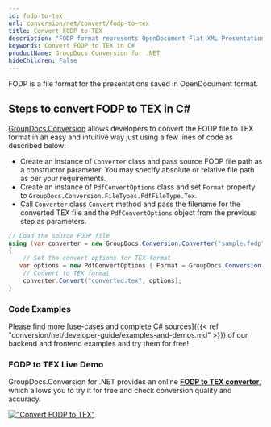 ```yaml
---
id: fodp-to-tex
url: conversion/net/convert/fodp-to-tex
title: Convert FODP to TEX
description: "FODP format represents OpenDocument Flat XML Presentation with .fodp extension. Learn how to convert FODP to TEX file programmatically in C# language using GroupDocs.Conversion for .NET library."
keywords: Convert FODP to TEX in C#
productName: GroupDocs.Conversion for .NET
hideChildren: False
---
```


FODP is a file format for the presentations saved in OpenDocument format.

## Steps to convert FODP to TEX in C#

[GroupDocs.Conversion](https://products.groupdocs.com/conversion/net) allows developers to convert the FODP file to TEX format in an easy and intuitive way just using a few lines of code as described below:

* Create an instance of `Converter` class and pass source FODP file path as a constructor parameter. You may specify absolute or relative file path as per your requirements. 
* Create an instance of `PdfConvertOptions` class and set `Format` property to `GroupDocs.Conversion.FileTypes.PdfFileType.Tex`.
* Call `Converter` class `Convert` method and pass the filename for the converted TEX file and the `PdfConvertOptions` object from the previous step as parameters.

```csharp
// Load the source FODP file
using (var converter = new GroupDocs.Conversion.Converter("sample.fodp"))
{
    // Set the convert options for TEX format
   var options = new PdfConvertOptions { Format = GroupDocs.Conversion.FileTypes.PdfFileType.Tex };
    // Convert to TEX format
    converter.Convert("converted.tex", options);
}
```

### Code Examples

Please find more [use-cases and complete C# sources]({{< ref "conversion/net/developer-guide/examples-and-demos.md" >}}) of our backend and frontend examples and try them for free!

### FODP to TEX Live Demo

GroupDocs.Conversion for .NET provides an online [**FODP to TEX converter**](https://products.groupdocs.app/conversion/fodp-to-tex), which allows you to try it for free and check conversion quality and accuracy.

[!["Convert FODP to TEX"](conversion/net/images/convert-to-tex/convert-fodp-to-tex.png)](https://products.groupdocs.app/conversion/fodp-to-tex)